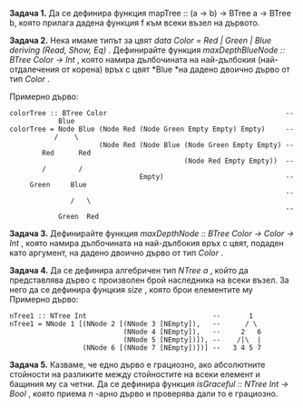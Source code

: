 **Задача 1.** Да се дефинира функция mapTree :: (a -> b) -> BTree a -> BTree b, която прилага дадена функция f към всеки възел на дървото.

**Задача 2.** Нека имаме типът за цвят  *data Color = Red | Green | Blue deriving (Read, Show, Eq)* . Дефинирайте функция  *maxDepthBlueNode :: BTree Color -> Int* , която намира дълбочината на най-дълбокия (най-отдалечения от корена) връх с цвят *Blue *на дадено двоично дърво от тип  *Color* .

Примерно дърво:

```
colorTree :: BTree Color                                            --            Blue
colorTree = Node Blue (Node Red (Node Green Empty Empty) Empty)     --           /    \
                      (Node Red (Node Blue (Node Green Empty Empty) --        Red      Red
                                           (Node Red Empty Empty))  --        /        /  
                                Empty)                              --     Green     Blue  
                                                                    --               /   \
                                                                    --            Green  Red
```

**Задача 3.** Дефинирайте функция  *maxDepthNode :: BTree Color -> Color -> Int* , която намира дълбочината на най-дълбокия връх с цвят, подаден като аргумент, на дадено двоично дърво от тип  *Color* .

**Задача 4.** Да се дефинира алгебричен тип  *NTree а* , който да представлява дърво с произволен брой наследника на всеки възел. За него да се дефинира фунцкия  *size* , която брои елементите му
Примерно дърво:

```
nTree1 :: NTree Int                               --       1
nTree1 = NNode 1 [(NNode 2 [(NNode 3 [NEmpty]),   --      / \
                            (NNode 4 [NEmpty]),   --     2   6
                            (NNode 5 [NEmpty])]), --    /|\  |
                  (NNode 6 [(NNode 7 [NEmpty])])] --   3 4 5 7
```

**Задача 5.** Казваме, че едно дърво е грациозно, ако абсолютните стойности на разликите между стойностите на всеки елемент и бащиния му са четни. Да се дефинира функция  *isGraceful :: NTree Int -> Bool* , която приема  *n* -арно дърво и проверява дали то е грациозно.
